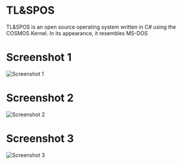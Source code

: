# TL&SPOS

TL&SPOS is an open source operating system written in C# using the COSMOS Kernel. In its appearance, it resembles MS-DOS

# Screenshot 1
![Screenshot 1](images/s1.png)

# Screenshot 2
![Screenshot 2](images/s2.png)

# Screenshot 3
![Screenshot 3](images/s3.png)
